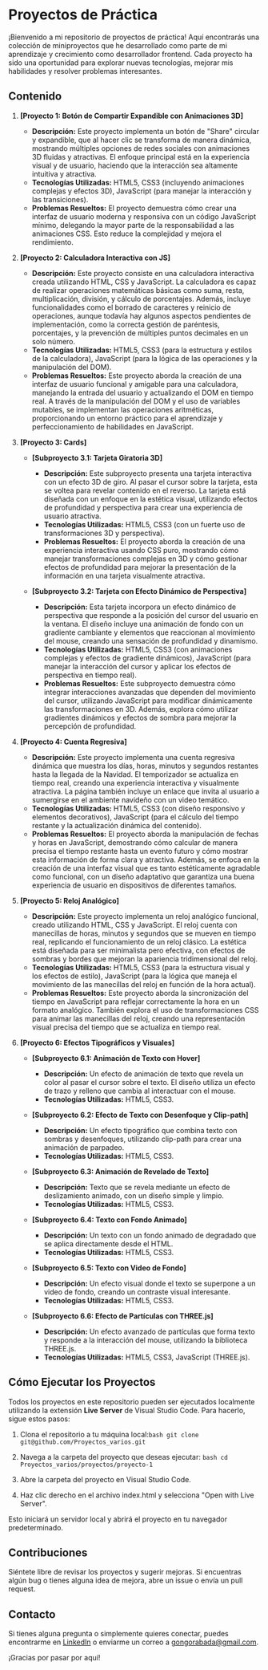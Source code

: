 # Proyectos de Práctica

¡Bienvenido a mi repositorio de proyectos de práctica! Aquí encontrarás una colección de miniproyectos que he desarrollado como parte de mi aprendizaje y crecimiento como desarrollador frontend. Cada proyecto ha sido una oportunidad para explorar nuevas tecnologías, mejorar mis habilidades y resolver problemas interesantes.

## Contenido

1. **[Proyecto 1: Botón de Compartir Expandible con Animaciones 3D]**
   - **Descripción:** Este proyecto implementa un botón de "Share" circular y expandible, que al hacer clic se transforma de manera dinámica, mostrando múltiples opciones de redes sociales con animaciones 3D fluidas y atractivas. El enfoque principal está en la experiencia visual y de usuario, haciendo que la interacción sea altamente intuitiva y atractiva.
   - **Tecnologías Utilizadas:** HTML5, CSS3 (incluyendo animaciones complejas y efectos 3D), JavaScript (para manejar la interacción y las transiciones).
   - **Problemas Resueltos:** El proyecto demuestra cómo crear una interfaz de usuario moderna y responsiva con un código JavaScript mínimo, delegando la mayor parte de la responsabilidad a las animaciones CSS. Esto reduce la complejidad y mejora el rendimiento.

2. **[Proyecto 2: Calculadora Interactiva con JS]**
   - **Descripción:** Este proyecto consiste en una calculadora interactiva creada utilizando HTML, CSS y JavaScript. La calculadora es capaz de realizar operaciones matemáticas básicas como suma, resta, multiplicación, división, y cálculo de porcentajes. Además, incluye funcionalidades como el borrado de caracteres y reinicio de operaciones, aunque todavía hay algunos aspectos pendientes de implementación, como la correcta gestión de paréntesis, porcentajes, y la prevención de múltiples puntos decimales en un solo número.
   - **Tecnologías Utilizadas:** HTML5, CSS3 (para la estructura y estilos de la calculadora), JavaScript (para la lógica de las operaciones y la manipulación del DOM).
   - **Problemas Resueltos:** Este proyecto aborda la creación de una interfaz de usuario funcional y amigable para una calculadora, manejando la entrada del usuario y actualizando el DOM en tiempo real. A través de la manipulación del DOM y el uso de variables mutables, se implementan las operaciones aritméticas, proporcionando un entorno práctico para el aprendizaje y perfeccionamiento de habilidades en JavaScript.

3. **[Proyecto 3: Cards]**
   - **[Subproyecto 3.1: Tarjeta Giratoria 3D]**
     - **Descripción:** Este subproyecto presenta una tarjeta interactiva con un efecto 3D de giro. Al pasar el cursor sobre la tarjeta, esta se voltea para revelar contenido en el reverso. La tarjeta está diseñada con un enfoque en la estética visual, utilizando efectos de profundidad y perspectiva para crear una experiencia de usuario atractiva.
     - **Tecnologías Utilizadas:** HTML5, CSS3 (con un fuerte uso de transformaciones 3D y perspectiva).
     - **Problemas Resueltos:** El proyecto aborda la creación de una experiencia interactiva usando CSS puro, mostrando cómo manejar transformaciones complejas en 3D y cómo gestionar efectos de profundidad para mejorar la presentación de la información en una tarjeta visualmente atractiva.

   - **[Subproyecto 3.2: Tarjeta con Efecto Dinámico de Perspectiva]**
     - **Descripción:** Esta tarjeta incorpora un efecto dinámico de perspectiva que responde a la posición del cursor del usuario en la ventana. El diseño incluye una animación de fondo con un gradiente cambiante y elementos que reaccionan al movimiento del mouse, creando una sensación de profundidad y dinamismo.
     - **Tecnologías Utilizadas:** HTML5, CSS3 (con animaciones complejas y efectos de gradiente dinámicos), JavaScript (para manejar la interacción del cursor y aplicar los efectos de perspectiva en tiempo real).
     - **Problemas Resueltos:** Este subproyecto demuestra cómo integrar interacciones avanzadas que dependen del movimiento del cursor, utilizando JavaScript para modificar dinámicamente las transformaciones en 3D. Además, explora cómo utilizar gradientes dinámicos y efectos de sombra para mejorar la percepción de profundidad.

4. **[Proyecto 4: Cuenta Regresiva]**
   - **Descripción:** Este proyecto implementa una cuenta regresiva dinámica que muestra los días, horas, minutos y segundos restantes hasta la llegada de la Navidad. El temporizador se actualiza en tiempo real, creando una experiencia interactiva y visualmente atractiva. La página también incluye un enlace que invita al usuario a sumergirse en el ambiente navideño con un video temático.
   - **Tecnologías Utilizadas:** HTML5, CSS3 (con diseño responsivo y elementos decorativos), JavaScript (para el cálculo del tiempo restante y la actualización dinámica del contenido).
   - **Problemas Resueltos:** El proyecto aborda la manipulación de fechas y horas en JavaScript, demostrando cómo calcular de manera precisa el tiempo restante hasta un evento futuro y cómo mostrar esta información de forma clara y atractiva. Además, se enfoca en la creación de una interfaz visual que es tanto estéticamente agradable como funcional, con un diseño adaptativo que garantiza una buena experiencia de usuario en dispositivos de diferentes tamaños.

5. **[Proyecto 5: Reloj Analógico]**
   - **Descripción:** Este proyecto implementa un reloj analógico funcional, creado utilizando HTML, CSS y JavaScript. El reloj cuenta con manecillas de horas, minutos y segundos que se mueven en tiempo real, replicando el funcionamiento de un reloj clásico. La estética está diseñada para ser minimalista pero efectiva, con efectos de sombras y bordes que mejoran la apariencia tridimensional del reloj.
   - **Tecnologías Utilizadas:** HTML5, CSS3 (para la estructura visual y los efectos de estilo), JavaScript (para la lógica que maneja el movimiento de las manecillas del reloj en función de la hora actual).
   - **Problemas Resueltos:** Este proyecto aborda la sincronización del tiempo en JavaScript para reflejar correctamente la hora en un formato analógico. También explora el uso de transformaciones CSS para animar las manecillas del reloj, creando una representación visual precisa del tiempo que se actualiza en tiempo real.

6. **[Proyecto 6: Efectos Tipográficos y Visuales]**

   - **[Subproyecto 6.1: Animación de Texto con Hover]**
     - **Descripción:** Un efecto de animación de texto que revela un color al pasar el cursor sobre el texto. El diseño utiliza un efecto de trazo y relleno que cambia al interactuar con el mouse.
     - **Tecnologías Utilizadas:** HTML5, CSS3.

   - **[Subproyecto 6.2: Efecto de Texto con Desenfoque y Clip-path]**
     - **Descripción:** Un efecto tipográfico que combina texto con sombras y desenfoques, utilizando clip-path para crear una animación de parpadeo.
     - **Tecnologías Utilizadas:** HTML5, CSS3.

   - **[Subproyecto 6.3: Animación de Revelado de Texto]**
     - **Descripción:** Texto que se revela mediante un efecto de deslizamiento animado, con un diseño simple y limpio.
     - **Tecnologías Utilizadas:** HTML5, CSS3.

   - **[Subproyecto 6.4: Texto con Fondo Animado]**
     - **Descripción:** Un texto con un fondo animado de degradado que se aplica directamente desde el HTML.
     - **Tecnologías Utilizadas:** HTML5, CSS3.

   - **[Subproyecto 6.5: Texto con Video de Fondo]**
     - **Descripción:** Un efecto visual donde el texto se superpone a un video de fondo, creando un contraste visual interesante.
     - **Tecnologías Utilizadas:** HTML5, CSS3.

   - **[Subproyecto 6.6: Efecto de Partículas con THREE.js]**
     - **Descripción:** Un efecto avanzado de partículas que forma texto y responde a la interacción del mouse, utilizando la biblioteca THREE.js.
     - **Tecnologías Utilizadas:** HTML5, CSS3, JavaScript (THREE.js).

## Cómo Ejecutar los Proyectos

Todos los proyectos en este repositorio pueden ser ejecutados localmente utilizando la extensión **Live Server** de Visual Studio Code. Para hacerlo, sigue estos pasos:

1. Clona el repositorio a tu máquina local:```bash git clone git@github.com/Proyectos_varios.git ```

2. Navega a la carpeta del proyecto que deseas ejecutar: ```bash cd Proyectos_varios/proyectos/proyecto-1 ```

3. Abre la carpeta del proyecto en Visual Studio Code.

4. Haz clic derecho en el archivo index.html y selecciona "Open with Live Server".

Esto iniciará un servidor local y abrirá el proyecto en tu navegador predeterminado.


## Contribuciones

Siéntete libre de revisar los proyectos y sugerir mejoras. Si encuentras algún bug o tienes alguna idea de mejora, abre un issue o envía un pull request.

## Contacto

Si tienes alguna pregunta o simplemente quieres conectar, puedes encontrarme en [LinkedIn](https://www.linkedin.com/in/albertogongoragonzalez) o enviarme un correo a [gongorabada@gmail.com](mailto:gongorabada@gmail.com).

¡Gracias por pasar por aquí!
